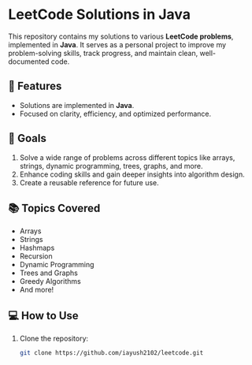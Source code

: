 # LeetCode Solutions in Java

This repository contains my solutions to various **LeetCode problems**, implemented in **Java**. It serves as a personal project to improve my problem-solving skills, track progress, and maintain clean, well-documented code.

## 📝 Features
- Solutions are implemented in **Java**.
- Focused on clarity, efficiency, and optimized performance.

## 🚀 Goals
1. Solve a wide range of problems across different topics like arrays, strings, dynamic programming, trees, graphs, and more.
2. Enhance coding skills and gain deeper insights into algorithm design.
3. Create a reusable reference for future use.

## 📚 Topics Covered
- Arrays
- Strings
- Hashmaps
- Recursion
- Dynamic Programming
- Trees and Graphs
- Greedy Algorithms
- And more!

## 💻 How to Use
1. Clone the repository:
   ```bash
   git clone https://github.com/iayush2102/leetcode.git

